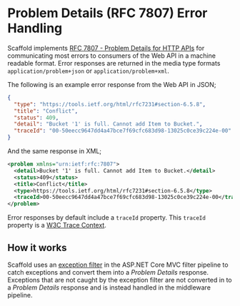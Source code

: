 # Problem Details (RFC 7807) Error Handling

Scaffold implements [RFC 7807 - Problem Details for HTTP APIs](https://tools.ietf.org/html/rfc7807) for communicating most errors to consumers of the Web API in a machine readable format. Error responses are returned in the media type formats `application/problem+json` or `application/problem+xml`.

The following is an example error response from the Web API in JSON;

```json
{
  "type": "https://tools.ietf.org/html/rfc7231#section-6.5.8",
  "title": "Conflict",
  "status": 409,
  "detail": "Bucket '1' is full. Cannot add Item to Bucket.",
  "traceId": "00-50eecc9647dd4a47bce7f69cfc683d98-13025c0ce39c224e-00"
}
```

And the same response in XML;

```xml
<problem xmlns="urn:ietf:rfc:7807">
  <detail>Bucket '1' is full. Cannot add Item to Bucket.</detail>
  <status>409</status>
  <title>Conflict</title>
  <type>https://tools.ietf.org/html/rfc7231#section-6.5.8</type>
  <traceId>00-50eecc9647dd4a47bce7f69cfc683d98-13025c0ce39c224e-00</traceId>
</problem>
```

Error responses by default include a `traceId` property. This `traceId` property is a [W3C Trace Context](https://www.w3.org/TR/trace-context).

## How it works

Scaffold uses an [exception filter](../Sources/Scaffold.WebApi/Filters/ExceptionFilter.cs) in the ASP.NET Core MVC filter pipeline to catch exceptions and convert them into a _Problem Details_ response. Exceptions that are not caught by the exception filter are not converted in to a _Problem Details_ response and is instead handled in the middleware pipeline.
